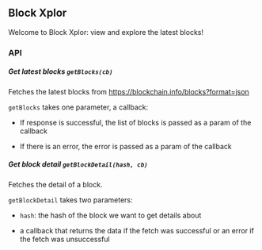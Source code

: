 ## Block Xplor

Welcome to Block Xplor: view and explore the latest blocks!

### API

##### Get latest blocks `getBlocks(cb)`

Fetches the latest blocks from https://blockchain.info/blocks?format=json

`getBlocks` takes one parameter, a callback:

 - If response is successful, the list of blocks is passed as a param of the callback

 - If there is an error, the error is passed as a param of the callback


##### Get block detail `getBlockDetail(hash, cb)`

Fetches the detail of a block.

`getBlockDetail` takes two parameters:

 - `hash`: the hash of the block we want to get details about

 - a callback that returns the data if the fetch was successful or an error if the fetch was unsuccessful
